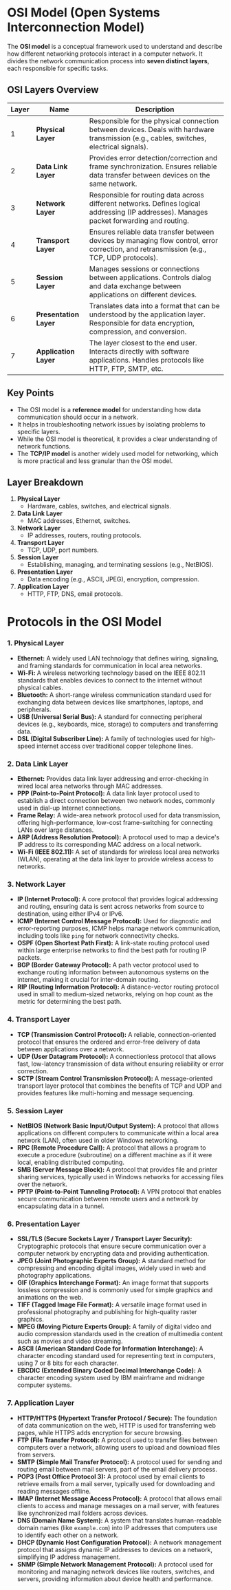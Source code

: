 # OSI Model (Open Systems Interconnection Model)

The **OSI model** is a conceptual framework used to understand and describe how different networking protocols interact in a computer network. It divides the network communication process into **seven distinct layers**, each responsible for specific tasks.

## OSI Layers Overview

| **Layer** | **Name**                  | **Description**                                                                                                                                 |
|-----------|---------------------------|-------------------------------------------------------------------------------------------------------------------------------------------------|
| 1         | **Physical Layer**         | Responsible for the physical connection between devices. Deals with hardware transmission (e.g., cables, switches, electrical signals).       |
| 2         | **Data Link Layer**        | Provides error detection/correction and frame synchronization. Ensures reliable data transfer between devices on the same network.           |
| 3         | **Network Layer**          | Responsible for routing data across different networks. Defines logical addressing (IP addresses). Manages packet forwarding and routing.   |
| 4         | **Transport Layer**        | Ensures reliable data transfer between devices by managing flow control, error correction, and retransmission (e.g., TCP, UDP protocols).     |
| 5         | **Session Layer**          | Manages sessions or connections between applications. Controls dialog and data exchange between applications on different devices.           |
| 6         | **Presentation Layer**     | Translates data into a format that can be understood by the application layer. Responsible for data encryption, compression, and conversion. |
| 7         | **Application Layer**      | The layer closest to the end user. Interacts directly with software applications. Handles protocols like HTTP, FTP, SMTP, etc.                |

## Key Points

- The OSI model is a **reference model** for understanding how data communication should occur in a network.
- It helps in troubleshooting network issues by isolating problems to specific layers.
- While the OSI model is theoretical, it provides a clear understanding of network functions.
- The **TCP/IP model** is another widely used model for networking, which is more practical and less granular than the OSI model.

## Layer Breakdown

1. **Physical Layer**  
   - Hardware, cables, switches, and electrical signals.
2. **Data Link Layer**  
   - MAC addresses, Ethernet, switches.
3. **Network Layer**  
   - IP addresses, routers, routing protocols.
4. **Transport Layer**  
   - TCP, UDP, port numbers.
5. **Session Layer**  
   - Establishing, managing, and terminating sessions (e.g., NetBIOS).
6. **Presentation Layer**  
   - Data encoding (e.g., ASCII, JPEG), encryption, compression.
7. **Application Layer**  
   - HTTP, FTP, DNS, email protocols.

# Protocols in the OSI Model

### 1. **Physical Layer**

- **Ethernet:** A widely used LAN technology that defines wiring, signaling, and framing standards for communication in local area networks.
- **Wi-Fi:** A wireless networking technology based on the IEEE 802.11 standards that enables devices to connect to the internet without physical cables.
- **Bluetooth:** A short-range wireless communication standard used for exchanging data between devices like smartphones, laptops, and peripherals.
- **USB (Universal Serial Bus):** A standard for connecting peripheral devices (e.g., keyboards, mice, storage) to computers and transferring data.
- **DSL (Digital Subscriber Line):** A family of technologies used for high-speed internet access over traditional copper telephone lines.

### 2. **Data Link Layer**

- **Ethernet:** Provides data link layer addressing and error-checking in wired local area networks through MAC addresses.
- **PPP (Point-to-Point Protocol):** A data link layer protocol used to establish a direct connection between two network nodes, commonly used in dial-up Internet connections.
- **Frame Relay:** A wide-area network protocol used for data transmission, offering high-performance, low-cost frame-switching for connecting LANs over large distances.
- **ARP (Address Resolution Protocol):** A protocol used to map a device's IP address to its corresponding MAC address on a local network.
- **Wi-Fi (IEEE 802.11):** A set of standards for wireless local area networks (WLAN), operating at the data link layer to provide wireless access to networks.

### 3. **Network Layer**

- **IP (Internet Protocol):** A core protocol that provides logical addressing and routing, ensuring data is sent across networks from source to destination, using either IPv4 or IPv6.
- **ICMP (Internet Control Message Protocol):** Used for diagnostic and error-reporting purposes, ICMP helps manage network communication, including tools like `ping` for network connectivity checks.
- **OSPF (Open Shortest Path First):** A link-state routing protocol used within large enterprise networks to find the best path for routing IP packets.
- **BGP (Border Gateway Protocol):** A path vector protocol used to exchange routing information between autonomous systems on the internet, making it crucial for inter-domain routing.
- **RIP (Routing Information Protocol):** A distance-vector routing protocol used in small to medium-sized networks, relying on hop count as the metric for determining the best path.

### 4. **Transport Layer**

- **TCP (Transmission Control Protocol):** A reliable, connection-oriented protocol that ensures the ordered and error-free delivery of data between applications over a network.
- **UDP (User Datagram Protocol):** A connectionless protocol that allows fast, low-latency transmission of data without ensuring reliability or error correction.
- **SCTP (Stream Control Transmission Protocol):** A message-oriented transport layer protocol that combines the benefits of TCP and UDP and provides features like multi-homing and message sequencing.

### 5. **Session Layer**

- **NetBIOS (Network Basic Input/Output System):** A protocol that allows applications on different computers to communicate within a local area network (LAN), often used in older Windows networking.
- **RPC (Remote Procedure Call):** A protocol that allows a program to execute a procedure (subroutine) on a different machine as if it were local, enabling distributed computing.
- **SMB (Server Message Block):** A protocol that provides file and printer sharing services, typically used in Windows networks for accessing files over the network.
- **PPTP (Point-to-Point Tunneling Protocol):** A VPN protocol that enables secure communication between remote users and a network by encapsulating data in a tunnel.

### 6. **Presentation Layer**

- **SSL/TLS (Secure Sockets Layer / Transport Layer Security):** Cryptographic protocols that ensure secure communication over a computer network by encrypting data and providing authentication.
- **JPEG (Joint Photographic Experts Group):** A standard method for compressing and encoding digital images, widely used in web and photography applications.
- **GIF (Graphics Interchange Format):** An image format that supports lossless compression and is commonly used for simple graphics and animations on the web.
- **TIFF (Tagged Image File Format):** A versatile image format used in professional photography and publishing for high-quality raster graphics.
- **MPEG (Moving Picture Experts Group):** A family of digital video and audio compression standards used in the creation of multimedia content such as movies and video streaming.
- **ASCII (American Standard Code for Information Interchange):** A character encoding standard used for representing text in computers, using 7 or 8 bits for each character.
- **EBCDIC (Extended Binary Coded Decimal Interchange Code):** A character encoding system used by IBM mainframe and midrange computer systems.

### 7. **Application Layer**

- **HTTP/HTTPS (Hypertext Transfer Protocol / Secure):** The foundation of data communication on the web, HTTP is used for transferring web pages, while HTTPS adds encryption for secure browsing.
- **FTP (File Transfer Protocol):** A protocol used to transfer files between computers over a network, allowing users to upload and download files from servers.
- **SMTP (Simple Mail Transfer Protocol):** A protocol used for sending and routing email between mail servers, part of the email delivery process.
- **POP3 (Post Office Protocol 3):** A protocol used by email clients to retrieve emails from a mail server, typically used for downloading and reading messages offline.
- **IMAP (Internet Message Access Protocol):** A protocol that allows email clients to access and manage messages on a mail server, with features like synchronized mail folders across devices.
- **DNS (Domain Name System):** A system that translates human-readable domain names (like `example.com`) into IP addresses that computers use to identify each other on a network.
- **DHCP (Dynamic Host Configuration Protocol):** A network management protocol that assigns dynamic IP addresses to devices on a network, simplifying IP address management.
- **SNMP (Simple Network Management Protocol):** A protocol used for monitoring and managing network devices like routers, switches, and servers, providing information about device health and performance.

